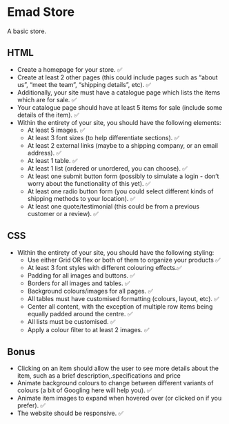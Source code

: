 # Emad Store
A basic store.

## HTML
- Create a homepage for your store. ✅
- Create at least 2 other pages (this could include pages such as “about us”, “meet the team”, “shipping details”, etc). ✅ 
- Additionally, your site must have a catalogue page which lists the items which are for sale. ✅
- Your catalogue page should have at least 5 items for sale (include some details of the item). ✅
- Within the entirety of your site, you should have the following elements:
    - At least 5 images. ✅
    - At least 3 font sizes (to help differentiate sections). ✅
    - At least 2 external links (maybe to a shipping company, or an email address). ✅
    - At least 1 table. ✅
    - At least 1 list (ordered or unordered, you can choose).  ✅
    - At least one submit button form (possibly to simulate a login - don’t worry about the functionality of this yet).  ✅
    - At least one radio button form (you could select different kinds of shipping methods to your location).  ✅
    - At least one quote/testimonial (this could be from a previous customer or a review). ✅


## CSS
- Within the entirety of your site, you should have the following styling:
    - Use either Grid OR flex or both of them to organize your products ✅
    - At least 3 font styles with different colouring effects.✅
    - Padding for all images and buttons. ✅
    - Borders for all images and tables. ✅
    - Background colours/images for all pages. ✅
    - All tables must have customised formatting (colours, layout, etc). ✅
    - Center all content, with the exception of multiple row items being equally padded around the centre. ✅
    - All lists must be customised. ✅
    - Apply a colour ﬁlter to at least 2 images. ✅

## Bonus
- Clicking on an item should allow the user to see more details about the item, such as a brief description,.specifications and price
- Animate background colours to change between different variants of colours (a bit of Googling here will help you).  ✅
- Animate item images to expand when hovered over (or clicked on if you prefer). ✅
- The website should be responsive. ✅
